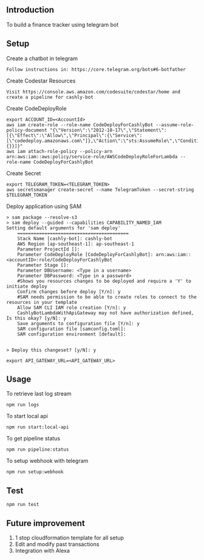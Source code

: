 ## Introduction

To build a finance tracker using telegram bot

## Setup 

Create a chatbot in telegram
```
Follow instructions in: https://core.telegram.org/bots#6-botfather
```

Create Codestar Resources
```
Visit https://console.aws.amazon.com/codesuite/codestar/home and create a pipeline for cashly-bot
```

Create CodeDeployRole
```
export ACCOUNT_ID=<AccountId>
aws iam create-role --role-name CodeDeployForCashlyBot --assume-role-policy-document "{\"Version\":\"2012-10-17\",\"Statement\":[{\"Effect\":\"Allow\",\"Principal\":{\"Service\":[\"codedeploy.amazonaws.com\"]},\"Action\":\"sts:AssumeRole\",\"Condition\":{}}]}"
aws iam attach-role-policy --policy-arn arn:aws:iam::aws:policy/service-role/AWSCodeDeployRoleForLambda --role-name CodeDeployForCashlyBot
```

Create Secret 
```
export TELEGRAM_TOKEN=<TELEGRAM_TOKEN>
aws secretsmanager create-secret --name TelegramToken --secret-string $TELEGRAM_TOKEN
```

Deploy application using SAM
```
> sam package --resolve-s3
> sam deploy --guided --capabilities CAPABILITY_NAMED_IAM
Setting default arguments for 'sam deploy'
	=========================================
	Stack Name [cashly-bot]: cashly-bot
	AWS Region [ap-southeast-1]: ap-southeast-1
	Parameter ProjectId []:
	Parameter CodeDeployRole [CodeDeployForCashlyBot]: arn:aws:iam::<accountID>:role/CodeDeployForCashlyBot
	Parameter Stage []:
	Parameter DBUsername: <Type in a username>
	Parameter DBPassword: <Type in a password>
	#Shows you resources changes to be deployed and require a 'Y' to initiate deploy
	Confirm changes before deploy [Y/n]: y
	#SAM needs permission to be able to create roles to connect to the resources in your template
	Allow SAM CLI IAM role creation [Y/n]: y
	CashlyBotLambdaWithApiGateway may not have authorization defined, Is this okay? [y/N]: y
	Save arguments to configuration file [Y/n]: y
	SAM configuration file [samconfig.toml]:
	SAM configuration environment [default]:


> Deploy this changeset? [y/N]: y

export API_GATEWAY_URL=<API_GATEWAY_URL>

```

## Usage

To retrieve last log stream
```
npm run logs 
```

To start local api
```
npm run start:local-api
```

To get pipeline status
```
npm run pipeline:status
```

To setup webhook with telegram
```
npm run setup:webhook
```


## Test

`npm run test`

## Future improvement

1. 1 stop cloudformation template for all setup
2. Edit and modify past transactions
3. Integration with Alexa

 